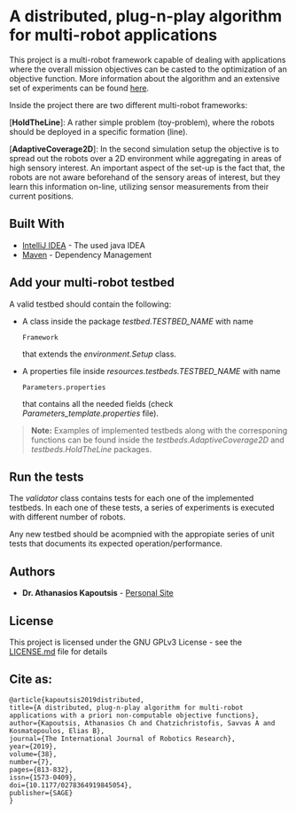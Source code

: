 # A distributed, plug-n-play algorithm for multi-robot applications

This project is a multi-robot framework capable of dealing with applications where the overall mission objectives can be casted to the optimization of an objective function. More information about the algorithm and an extensive set of experiments can be found [here](http://kapoutsis.info/wp-content/uploads/2019/05/j4.pdf). 

 Inside the project there are two different multi-robot frameworks: 
 
[**HoldTheLine**]: A rather simple problem (toy-problem), where the robots should be deployed in a specific formation (line). 

[**AdaptiveCoverage2D**]: In the second simulation setup the objective is to spread out the robots over a 2D environment while aggregating in areas of high sensory interest. An important aspect of the set-up is the fact that, the robots are not aware beforehand of the sensory areas of interest, but they learn this information on-line, utilizing sensor measurements from their current positions.

## Built With

* [IntelliJ IDEA](https://www.jetbrains.com/idea/) - The used java IDEA 
* [Maven](https://maven.apache.org/) - Dependency Management


## Add your multi-robot testbed

A valid testbed should contain the following:

-  A class inside the package *testbed.TESTBED_NAME* with name 
	```
	Framework
	``` 
	 that extends the *environment.Setup* class.
	 

-  A properties file inside *resources.testbeds.TESTBED_NAME* with name
	```
	Parameters.properties
	```
	that contains all the needed fields (check *Parameters_template.properties* file). 

> **Note:** Examples of implemented testbeds along with the corresponing functions can be found inside the *testbeds.AdaptiveCoverage2D* and  *testbeds.HoldTheLine* packages.

## Run the tests

The *validator* class contains tests for each one of the implemented testbeds. In each one of these tests, a series of experiments is executed with different number of robots. 

Any new testbed should be acompnied with the appropiate series of unit tests that documents its expected operation/performance.


## Authors

* **Dr. Athanasios Kapoutsis**  - [Personal Site](http://kapoutsis.info/)

## License

This project is licensed under the GNU GPLv3 License - see the [LICENSE.md](LICENSE.md) file for details

## Cite as: 

```
@article{kapoutsis2019distributed,
title={A distributed, plug-n-play algorithm for multi-robot applications with a priori non-computable objective functions},
author={Kapoutsis, Athanasios Ch and Chatzichristofis, Savvas A and Kosmatopoulos, Elias B},
journal={The International Journal of Robotics Research},
year={2019},
volume={38},
number={7},
pages={813-832},
issn={1573-0409},
doi={10.1177/0278364919845054},
publisher={SAGE}
}
```
